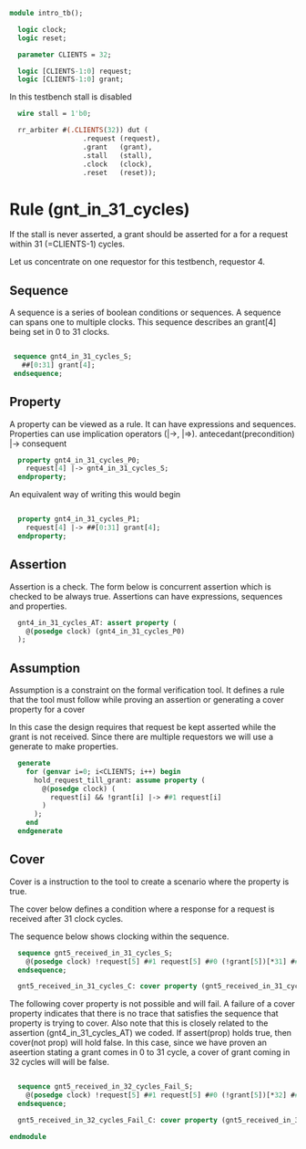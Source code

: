 ```sv
module intro_tb();

  logic clock;
  logic reset;

  parameter CLIENTS = 32;

  logic [CLIENTS-1:0] request;
  logic [CLIENTS-1:0] grant;

```
In this testbench stall is disabled
```sv
  wire stall = 1'b0;

  rr_arbiter #(.CLIENTS(32)) dut (
                  .request (request),
                  .grant   (grant),
                  .stall   (stall),
                  .clock   (clock),
                  .reset   (reset));

```
# Rule (gnt_in_31_cycles)
If the stall is never asserted, a grant should be asserted for a
for a request within 31 (=CLIENTS-1) cycles.

Let us concentrate on one requestor for this testbench, requestor 4.

## Sequence
A sequence is a series of boolean conditions or sequences. A sequence
can spans one to multiple clocks.
This sequence describes an grant[4] being set in 0 to 31 clocks.
```sv

 sequence gnt4_in_31_cycles_S;
   ##[0:31] grant[4];
 endsequence;

```
## Property
A property can be viewed as a rule. It can have expressions and sequences.
Properties can use implication operators (|->, |=>).
antecedant(precondition) |-> consequent
```sv
  property gnt4_in_31_cycles_P0;
    request[4] |-> gnt4_in_31_cycles_S;
  endproperty;

```
An equivalent way of writing this would begin
```sv

  property gnt4_in_31_cycles_P1;
    request[4] |-> ##[0:31] grant[4];
  endproperty;

```
## Assertion
Assertion is a check. The form below is concurrent assertion which
is checked to be always true.
Assertions can have expressions, sequences and properties.
```sv
  gnt4_in_31_cycles_AT: assert property (
    @(posedge clock) (gnt4_in_31_cycles_P0)
  );

```
## Assumption
Assumption is a constraint on the formal verification tool.
It defines a rule that the tool must follow while proving
an assertion or generating a cover property for a cover

In this case the design requires that request be kept
asserted while the grant is not received.
Since there are multiple requestors we will use a generate
to make properties.
```sv
  generate
    for (genvar i=0; i<CLIENTS; i++) begin
      hold_request_till_grant: assume property (
        @(posedge clock) (
          request[i] && !grant[i] |-> ##1 request[i]
        )
      );
    end
  endgenerate

```
## Cover
Cover is a instruction to the tool to create a scenario
where the property is true.

The cover below defines a condition where a response
for a request is received after 31 clock cycles.

The sequence below shows clocking within the sequence.
```sv
  sequence gnt5_received_in_31_cycles_S;
    @(posedge clock) !request[5] ##1 request[5] ##0 (!grant[5])[*31] ##1 grant[5];
  endsequence;

  gnt5_received_in_31_cycles_C: cover property (gnt5_received_in_31_cycles_S);

```
The following cover property is not possible and will fail.
A failure of a cover property indicates that there is no
trace that satisfies the sequence that property is trying to
cover.
Also note that this is closely related to the assertion (gnt4_in_31_cycles_AT)
we coded. If assert(prop) holds true, then cover(not prop) will hold false.
In this case, since we have proven an aseertion stating a grant
comes in 0 to 31 cycle, a cover of grant coming in 32 cycles will
will be false.
```sv

  sequence gnt5_received_in_32_cycles_Fail_S;
    @(posedge clock) !request[5] ##1 request[5] ##0 (!grant[5])[*32] ##1 grant[5];
  endsequence;

  gnt5_received_in_32_cycles_Fail_C: cover property (gnt5_received_in_32_cycles_Fail_S);

endmodule
```
